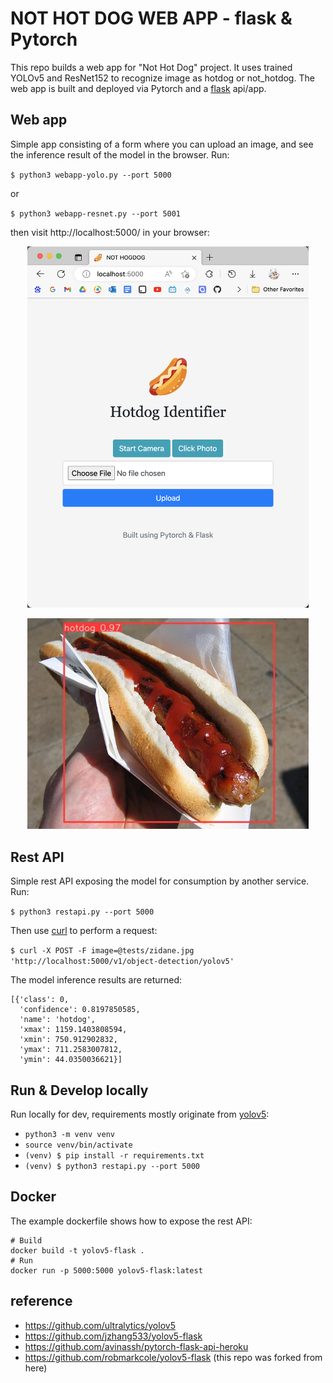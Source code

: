 # NOT HOT DOG WEB APP - flask & Pytorch
This repo builds a web app for "Not Hot Dog" project. It uses trained YOLOv5 and ResNet152 to recognize image as hotdog or not_hotdog. The web app is built and deployed via Pytorch and a [flask](https://flask.palletsprojects.com/en/1.1.x/) api/app.

## Web app
Simple app consisting of a form where you can upload an image, and see the inference result of the model in the browser. Run:

`$ python3 webapp-yolo.py --port 5000`

or

`$ python3 webapp-resnet.py --port 5001`

then visit http://localhost:5000/ in your browser:

<p align="center">
<img src="docs/app_form.png" width="450">
</p>

<p align="center">
<img src="docs/app_result.jpg" width="450">
</p>

## Rest API
Simple rest API exposing the model for consumption by another service. Run:

`$ python3 restapi.py --port 5000`

Then use [curl](https://curl.se/) to perform a request:

`$ curl -X POST -F image=@tests/zidane.jpg 'http://localhost:5000/v1/object-detection/yolov5'`

The model inference results are returned:

```
[{'class': 0,
  'confidence': 0.8197850585,
  'name': 'hotdog',
  'xmax': 1159.1403808594,
  'xmin': 750.912902832,
  'ymax': 711.2583007812,
  'ymin': 44.0350036621}]
```

## Run & Develop locally
Run locally for dev, requirements mostly originate from [yolov5](https://github.com/ultralytics/yolov5/blob/master/requirements.txt):
* `python3 -m venv venv`
* `source venv/bin/activate`
* `(venv) $ pip install -r requirements.txt`
* `(venv) $ python3 restapi.py --port 5000`


## Docker
The example dockerfile shows how to expose the rest API:
```
# Build
docker build -t yolov5-flask .
# Run
docker run -p 5000:5000 yolov5-flask:latest
```

## reference
- https://github.com/ultralytics/yolov5
- https://github.com/jzhang533/yolov5-flask 
- https://github.com/avinassh/pytorch-flask-api-heroku
- https://github.com/robmarkcole/yolov5-flask (this repo was forked from here)
